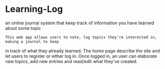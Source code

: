 # Learning-Log
an online journal system that keep track of information you have learned about some topic

    This web app allows users to note, log topics they're interested in, making a journal to keep
in track of what they already learned. The home page describe the site and let users to register 
or either log in. Once logged in, an user can elaborate new topics, add new entries and read/edit
what they've created.